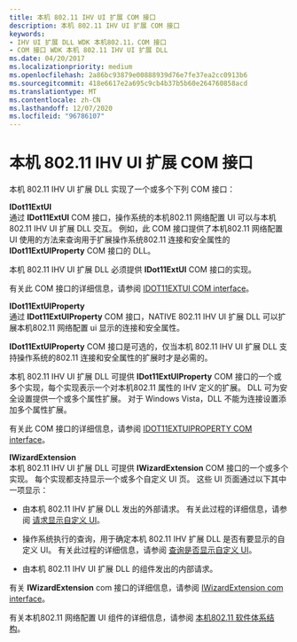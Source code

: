 ```yaml
---
title: 本机 802.11 IHV UI 扩展 COM 接口
description: 本机 802.11 IHV UI 扩展 COM 接口
keywords:
- IHV UI 扩展 DLL WDK 本机802.11，COM 接口
- COM 接口 WDK 本机 802.11 IHV UI 扩展 DLL
ms.date: 04/20/2017
ms.localizationpriority: medium
ms.openlocfilehash: 2a86bc93879e00888939d76e7fe37ea2cc0913b6
ms.sourcegitcommit: 418e6617e2a695c9cb4b37b5b60e264760858acd
ms.translationtype: MT
ms.contentlocale: zh-CN
ms.lasthandoff: 12/07/2020
ms.locfileid: "96786107"
---
```

# <a name="native-80211-ihv-ui-extensions-com-interfaces"></a>本机 802.11 IHV UI 扩展 COM 接口




 

本机 802.11 IHV UI 扩展 DLL 实现了一个或多个下列 COM 接口：

<a href="" id="idot11extui"></a>**IDot11ExtUI**  
通过 **IDot11ExtUI** COM 接口，操作系统的本机802.11 网络配置 UI 可以与本机 802.11 IHV UI 扩展 DLL 交互。 例如，此 COM 接口提供了本机802.11 网络配置 UI 使用的方法来查询用于扩展操作系统802.11 连接和安全属性的 **IDot11ExtUIProperty** COM 接口的 DLL。

本机 802.11 IHV UI 扩展 DLL 必须提供 **IDot11ExtUI** COM 接口的实现。

有关此 COM 接口的详细信息，请参阅 [IDOT11EXTUI COM interface](/previous-versions/windows/hardware/wireless/ff553769(v=vs.85))。

<a href="" id="idot11extuiproperty"></a>**IDot11ExtUIProperty**  
通过 **IDot11ExtUIProperty** COM 接口，NATIVE 802.11 IHV UI 扩展 DLL 可以扩展本机802.11 网络配置 ui 显示的连接和安全属性。

**IDot11ExtUIProperty** COM 接口是可选的，仅当本机 802.11 IHV UI 扩展 DLL 支持操作系统的802.11 连接和安全属性的扩展时才是必需的。

本机 802.11 IHV UI 扩展 DLL 可提供 **IDot11ExtUIProperty** COM 接口的一个或多个实现，每个实现表示一个对本机802.11 属性的 IHV 定义的扩展。 DLL 可为安全设置提供一个或多个属性扩展。 对于 Windows Vista，DLL 不能为连接设置添加多个属性扩展。

有关此 COM 接口的详细信息，请参阅 [IDOT11EXTUIPROPERTY COM interface](/previous-versions/windows/hardware/wireless/ff553746(v=vs.85))。

<a href="" id="iwizardextension"></a>**IWizardExtension**  
本机 802.11 IHV UI 扩展 DLL 可提供 **IWizardExtension** COM 接口的一个或多个实现。 每个实现都支持显示一个或多个自定义 UI 页。 这些 UI 页面通过以下其中一项显示：

-   由本机 802.11 IHV 扩展 DLL 发出的外部请求。 有关此过程的详细信息，请参阅 [请求显示自定义 UI](requesting-the-display-of-a-custom-ui.md)。

-   操作系统执行的查询，用于确定本机 802.11 IHV 扩展 DLL 是否有要显示的自定义 UI。 有关此过程的详细信息，请参阅 [查询是否显示自定义 UI](querying-for-the-display-of-a-custom-ui.md)。

-   由本机 802.11 IHV UI 扩展 DLL 的组件发出的内部请求。

有关 **IWizardExtension** com 接口的详细信息，请参阅 [IWizardExtension com interface](/windows/win32/api/shobjidl/nn-shobjidl-iwizardextension)。

有关本机802.11 网络配置 UI 组件的详细信息，请参阅 [本机802.11 软件体系结构](/previous-versions/windows/hardware/wireless/native-802-11-software-architecture)。

 

 
